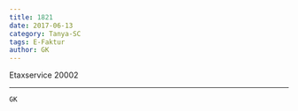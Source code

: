 ```yaml
---
title: 1821
date: 2017-06-13
category: Tanya-SC
tags: E-Faktur
author: GK
---
```


Etaxservice 20002

---



`GK`
